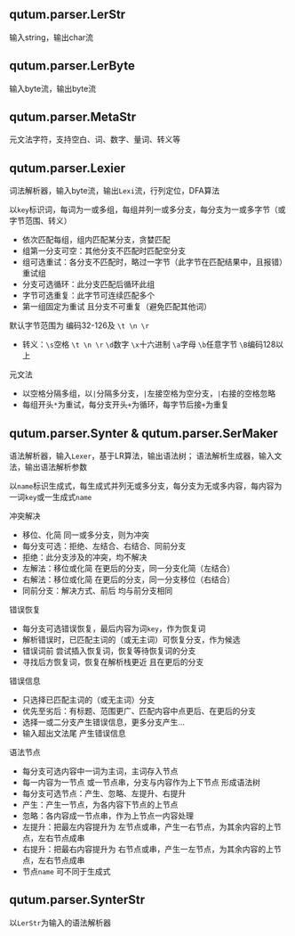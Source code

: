 <!--
Copyright 2008-2024 Qianyan Cai  
Under the terms of the GNU General Public License version 3  
http://qutum.com  http://qutum.cn
-->

## qutum.parser.LerStr

输入string，输出char流

## qutum.parser.LerByte

输入byte流，输出byte流

## qutum.parser.MetaStr

元文法字符，支持空白、词、数字、量词、转义等

## qutum.parser.Lexier

词法解析器，输入byte流，输出`Lexi`流，行列定位，DFA算法

以`key`标识词，每词为一或多组，每组并列一或多分支，每分支为一或多字节（或字节范围、转义）
* 依次匹配每组，组内匹配某分支，贪婪匹配
* 组第一分支可空：其他分支不匹配时匹配空分支
* 组可选重试：各分支不匹配时，略过一字节（此字节在匹配结果中，且报错）重试组
* 分支可选循环：此分支匹配后循环此组
* 字节可选重复：此字节可连续匹配多个
* 第一组固定为重试 且分支不可重复（避免匹配其他词）

默认字节范围为 编码32-126及 `\t \n \r`
* 转义：`\s`空格 `\t \n \r` `\d`数字 `\x`十六进制 `\a`字母 `\b`任意字节 `\B`编码128以上

元文法
* 以空格分隔多组，以`|`分隔多分支，`|`左接空格为空分支，`|`右接的空格忽略
* 每组开头`*`为重试，每分支开头`+`为循环，每字节后接`+`为重复

## qutum.parser.Synter & qutum.parser.SerMaker

语法解析器，输入`Lexer`，基于LR算法，输出语法树；
语法解析生成器，输入文法，输出语法解析参数

以`name`标识生成式，每生成式并列无或多分支，每分支为无或多内容，每内容为一词`key`或一生成式`name`

冲突解决
* 移位、化简 同一或多分支，则为冲突
* 每分支可选：拒绝、左结合、右结合、同前分支
* 拒绝：此分支涉及的冲突，均不解决
* 左解法：移位或化简 在更后的分支，同一分支化简（左结合）
* 右解法：移位或化简 在更后的分支，同一分支移位（右结合）
* 同前分支：解决方式、前后 均与前分支相同

错误恢复
* 每分支可选错误恢复，最后内容为词`key`，作为恢复词
* 解析错误时，已匹配主词的（或无主词）可恢复分支，作为候选
* 错误词前 尝试插入恢复词，恢复等待恢复词的分支
* 寻找后方恢复词，恢复在解析栈更近 且在更后的分支

错误信息
* 只选择已匹配主词的（或无主词）分支
* 优先至劣后：有标题、范围更广、匹配内容中点更后、在更后的分支
* 选择一或二分支产生错误信息，更多分支产生...
* 输入超出文法尾 产生错误信息

语法节点
* 每分支可选内容中一词为主词，主词存入节点
* 每一内容为一节点 或一节点串，分支与内容作为上下节点 形成语法树
* 每分支可选节点：产生、忽略、左提升、右提升
* 产生：产生一节点，为各内容下节点的上节点
* 忽略：各内容成一节点串，作为上节点一内容处理
* 左提升：把最左内容提升为 左节点或串，产生一右节点，为其余内容的上节点，左右节点成串
* 右提升：把最右内容提升为 右节点或串，产生一左节点，为其余内容的上节点，左右节点成串
* 节点`name` 可不同于生成式

## qutum.parser.SynterStr

以`LerStr`为输入的语法解析器
